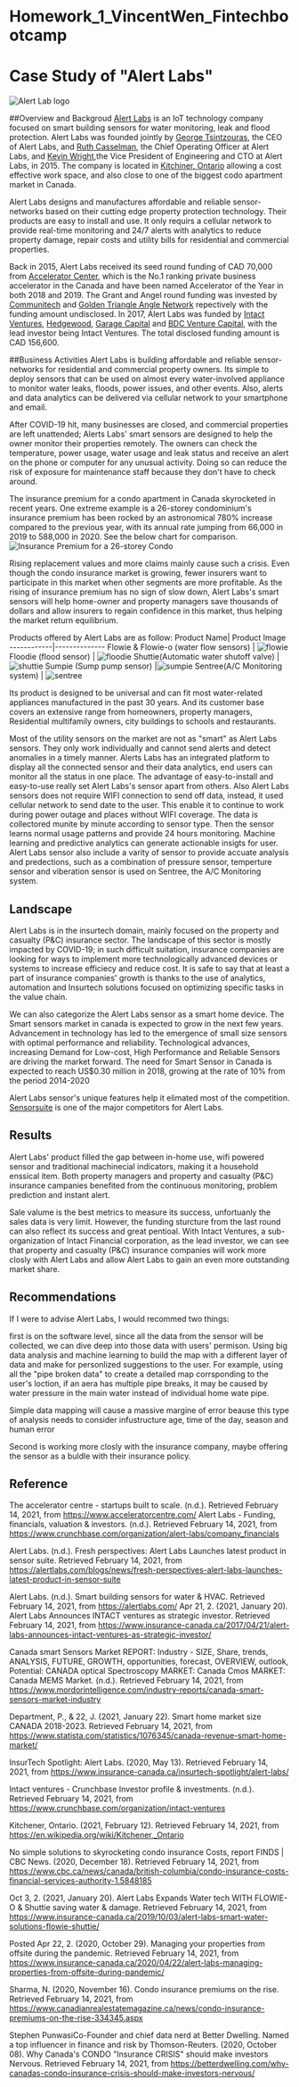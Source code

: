 # Homework_1_VincentWen_Fintechbootcamp
# Case Study of "Alert Labs" 
![Alert Lab logo](https://cdn.shopify.com/s/files/1/2203/4635/t/2/assets/Alert_Labs_Logo_Stacked_Grey_Orange.png?v=682648006087532201)

##Overview and Backgroud
[Alert Labs](https://alertlabs.com/) is an IoT technology company focused on smart building sensors for water monitoring, leak and flood protection. Alert Labs was founded jointly by [George Tsintzouras](https://www.linkedin.com/in/georgetsintzouras/), the CEO of Alert Labs, and [Ruth Casselman](https://www.linkedin.com/in/ruth-casselman-b1588428/), the Chief Operating Officer at Alert Labs, and [Kevin Wright](https://www.linkedin.com/in/kevinrobertsonwright/),the Vice President of Engineering and CTO at Alert Labs, in 2015. The company is located in [Kitchiner, Ontario](https://en.wikipedia.org/wiki/Kitchener,_Ontario) allowing a cost effective work space, and also close to one of the biggest codo apartment market in Canada.

Alert Labs designs and manufactures affordable and reliable sensor-networks based on their cutting edge property protection technology. Their products are easy to install and use. It only requirs a cellular network to provide real-time monitoring and 24/7 alerts with analytics to reduce property damage, repair costs and utility bills for residential and commercial properties.

Back in 2015, Alert Labs received its seed round funding of CAD 70,000 from [Accelerator Center](https://www.acceleratorcentre.com/), which is the No.1 ranking private business accelerator in the Canada and have been named Accelerator of the Year in both 2018 and 2019. The Grant and Angel round funding was invested by [Communitech](https://www.crunchbase.com/organization/communitech) and [Golden Triangle Angle Network](https://www.crunchbase.com/organization/golden-triangle-angel-network) repectively with the funding amount undisclosed. In 2017, Alert Labs was funded by [Intact Ventures](https://www.crunchbase.com/organization/intact-ventures), [Hedgewood](https://www.crunchbase.com/organization/hedgewood), [Garage Capital](https://www.crunchbase.com/organization/garage-capital) and [BDC Venture Capital](https://www.crunchbase.com/organization/bdc-venture-capital), with the lead investor being Intact Ventures. The total disclosed funding amount is CAD 156,600.

##Business Activities
Alert Labs is building affordable and reliable sensor-networks for residential and commercial property owners. Its simple to deploy sensors that can be used on almost every water-involved appliance to monitor water leaks, floods, power issues, and other events. Also, alerts and data analytics can be delivered via cellular network to your smartphone and email. 

After COVID-19 hit, many businesses are closed, and commercial properties are left unattended; Alerts Labs' smart sensors are designed to help the owner monitor their properties remotely. The owners can check the temperature, power usage, water usage and leak status and receive an alert on the phone or computer for any unusual activity. Doing so can reduce the risk of exposure for maintenance staff because they don't have to check around.

The insurance premium for a condo apartment in Canada skyrocketed in recent years. One extreme example is a 26-storey condominium's insurance premium has been rocked by an astronomical 780% increase compared to the previous year, with its annual rate jumping from 66,000 in 2019 to 588,000 in 2020. See the below chart for comparison.![Insurance Premium for a 26-storey Condo](Image/Insurance_Premium.png)

Rising replacement values and more claims mainly cause such a crisis. Even though the condo insurance market is growing, fewer insurers want to participate in this market when other segments are more profitable. As the rising of insurance premium has no sign of slow down, Alert Labs's smart sensors will help home-owner and property managers save thousands of dollars and allow insurers to regain confidence in this market, thus helping the market return equilibrium.


Products offered by Alert Labs are as follow:
Product Name| Product Image
------------|--------------
Flowie & Flowie-o (water flow sensors) | ![flowie](https://cdn.shopify.com/s/files/1/2203/4635/t/2/assets/flowie-o-and-flowie_800x.png?v=1602883397502444464)
Floodie (flood sensor) | ![floodie](https://cdn.shopify.com/s/files/1/2203/4635/t/2/assets/floodie-square_800x.png?v=5077755430792864119)
Shuttie(Automatic water shutoff valve) |![shuttie](https://cdn.shopify.com/s/files/1/2203/4635/t/2/assets/Shuttie_Render_800x.png?v=10126181680773494322)
Sumpie (Sump pump sensor) |![sumpie](https://cdn.shopify.com/s/files/1/2203/4635/t/2/assets/sumpie-square_800x.png?v=12951179955641090222)
Sentree(A/C Monitoring system) | ![sentree](https://cdn.shopify.com/s/files/1/2203/4635/t/2/assets/sentree-square_800x.png?v=9955990693627727092)

Its product is designed to be universal and can fit most water-related appliances manufactured in the past 30 years. And its customer base covers an extensive range from homeowners, property managers, Residential multifamily owners, city buildings to schools and restaurants.

Most of the utility sensors on the market are not as "smart" as Alert Labs sensors. They only work individually and cannot send alerts and detect anomalies in a timely manner. Alerts Labs has an integrated platform to display all the connected sensor and their data analytics, end users can monitor all the status in one place. The advantage of easy-to-install and easy-to-use really set Alert Labs's sensor apart from others. Also Alert Labs sensors does not require WIFI connection to send off data, instead, it used cellular network to send date to the user. This enable it to continue to work during power outage and places without WIFI coverage. The data is collectored munite by minute according to sensor type. Then the sensor learns normal usage patterns and provide 24 hours monitoring. Machine learning and predictive analytics can generate actionable insigts for user. Alert Labs sensor also include a varity of sensor to provide accuate analysis and predections, such as a combination of pressure sensor, temperture sensor and viberation sensor is used on Sentree, the A/C Monitoring system.

## Landscape
Alert Labs is in the insurtech domain, mainly focused on the property and casualty (P&C) insurance sector. The landscape of this sector is mostly impacted by COVID-19; in such difficult suitation, insurance companies are looking for ways to implement more technologically advanced devices or systems to increase efficiecy and reduce cost. It is safe to say that at least a part of insurance companies' growth is thanks to the use of analytics, automation and Insurtech solutions focused on optimizing specific tasks in the value chain.

We can also categorize the Alert Labs sensor as a smart home device. The Smart sensors market in canada is expected to grow in the next few years. Advancement in technology has led to the emergence of small size sensors with optimal performance and reliability. Technological advances, increasing Demand for Low-cost, High Performance and Reliable Sensors are driving the market forward. The need for Smart Sensor in Canada is expected to reach US$0.30 million in 2018, growing at the rate of 10% from the period 2014-2020 

Alert Labs sensor's unique features help it elimated most of the competition. [Sensorsuite](https://www.sensorsuite.com/) is one of the major competitors for Alert Labs. 


## Results
Alert Labs' product filled the gap between in-home use, wifi powered sensor and traditional machinecial indicators, making it a household enssical item. Both property managers and property and casualty (P&C) insurance campanies benefited from the continuous monitoring, problem prediction and instant alert. 

Sale valume is the best metrics to measure its success, unfortuanly the sales data is very limit. However, the funding sturcture from the last round can also reflect its success and great pentioal. With Intact Ventures, a sub-organization of Intact Financial corporation, as the lead investor, we can see that property and casualty (P&C) insurance companies will work more closly with Alert Labs and allow Alert Labs to gain an even more outstanding market share.

## Recommendations

If I were to advise Alert Labs, I would recommed two things:

first is on the software level, since all the data from the sensor will be collected, we can dive deep into those data with users' permison. Using big data analysis and machine learning to build the map with a different layer of data and make for personlized suggestions to the user. For example, using all the "pipe broken data" to create a detailed map corrsponding to the user's loction, if an aera has multiple pipe breaks, it may be caused by water pressure in the main water instead of individual home wate pipe.

Simple data mapping will cause a massive margine of error beause this type of analysis needs to consider infustructure age, time of the day, season and human error 

Second is working more closly with the insurance company, maybe offering the sensor as a buldle with their insurance policy.

## Reference

The accelerator centre - startups built to scale. (n.d.). Retrieved February 14, 2021, from https://www.acceleratorcentre.com/
Alert Labs - Funding, financials, valuation &amp; investors. (n.d.). Retrieved February 14, 2021, from https://www.crunchbase.com/organization/alert-labs/company_financials

Alert Labs. (n.d.). Fresh perspectives: Alert Labs Launches latest product in sensor suite. Retrieved February 14, 2021, from https://alertlabs.com/blogs/news/fresh-perspectives-alert-labs-launches-latest-product-in-sensor-suite

Alert Labs. (n.d.). Smart building sensors for water &amp; HVAC. Retrieved February 14, 2021, from https://alertlabs.com/
Apr 21, 2. (2021, January 20). Alert Labs Announces INTACT ventures as strategic investor. Retrieved February 14, 2021, from https://www.insurance-canada.ca/2017/04/21/alert-labs-announces-intact-ventures-as-strategic-investor/

Canada smart Sensors Market REPORT: Industry - SIZE, Share, trends, ANALYSIS, FUTURE, GROWTH, opportunities, forecast, OVERVIEW, outlook, Potential: CANADA optical Spectroscopy MARKET: Canada Cmos MARKET: Canada MEMS Market. (n.d.). Retrieved February 14, 2021, from https://www.mordorintelligence.com/industry-reports/canada-smart-sensors-market-industry

Department, P., &amp; 22, J. (2021, January 22). Smart home market size CANADA 2018-2023. Retrieved February 14, 2021, from https://www.statista.com/statistics/1076345/canada-revenue-smart-home-market/

InsurTech Spotlight: Alert Labs. (2020, May 13). Retrieved February 14, 2021, from https://www.insurance-canada.ca/insurtech-spotlight/alert-labs/

Intact ventures - Crunchbase Investor profile &amp; investments. (n.d.). Retrieved February 14, 2021, from https://www.crunchbase.com/organization/intact-ventures

Kitchener, Ontario. (2021, February 12). Retrieved February 14, 2021, from https://en.wikipedia.org/wiki/Kitchener,_Ontario

No simple solutions to skyrocketing condo insurance Costs, report FINDS | CBC News. (2020, December 18). Retrieved February 14, 2021, from https://www.cbc.ca/news/canada/british-columbia/condo-insurance-costs-financial-services-authority-1.5848185

Oct 3, 2. (2021, January 20). Alert Labs Expands Water tech WITH FLOWIE-O &amp; Shuttie saving water &amp; damage. Retrieved February 14, 2021, from https://www.insurance-canada.ca/2019/10/03/alert-labs-smart-water-solutions-flowie-shuttie/

Posted Apr 22, 2. (2020, October 29). Managing your properties from offsite during the pandemic. Retrieved February 14, 2021, from https://www.insurance-canada.ca/2020/04/22/alert-labs-managing-properties-from-offsite-during-pandemic/

Sharma, N. (2020, November 16). Condo insurance premiums on the rise. Retrieved February 14, 2021, from https://www.canadianrealestatemagazine.ca/news/condo-insurance-premiums-on-the-rise-334345.aspx

Stephen PunwasiCo-Founder and chief data nerd at Better Dwelling. Named a top influencer in finance and risk by Thomson-Reuters. (2020, October 08). Why Canada's CONDO "Insurance CRISIS" should make investors Nervous. Retrieved February 14, 2021, from https://betterdwelling.com/why-canadas-condo-insurance-crisis-should-make-investors-nervous/





